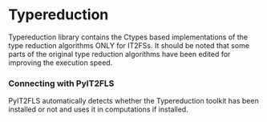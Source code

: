 Typereduction
========

Typereduction library contains the Ctypes based implementations of the type reduction algorithms ONLY for IT2FSs. It should be noted that some parts of the original type reduction algorithms have been edited for improving the execution speed.


### Connecting with PyIT2FLS

PyIT2FLS automatically detects whether the Typereduction toolkit has been installed or not and uses it in computations if installed.




